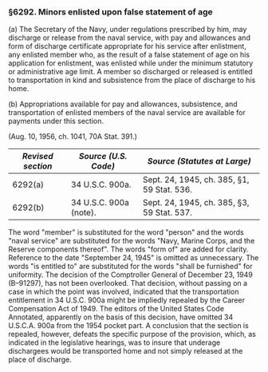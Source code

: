 ### §6292. Minors enlisted upon false statement of age ###

(a) The Secretary of the Navy, under regulations prescribed by him, may discharge or release from the naval service, with pay and allowances and form of discharge certificate appropriate for his service after enlistment, any enlisted member who, as the result of a false statement of age on his application for enlistment, was enlisted while under the minimum statutory or administrative age limit. A member so discharged or released is entitled to transportation in kind and subsistence from the place of discharge to his home.

(b) Appropriations available for pay and allowances, subsistence, and transportation of enlisted members of the naval service are available for payments under this section.

(Aug. 10, 1956, ch. 1041, 70A Stat. 391.)

|*Revised section*| *Source (U.S. Code)* |       *Source (Statutes at Large)*       |
|-----------------|----------------------|------------------------------------------|
|     6292(a)     |   34 U.S.C. 900a.    |Sept. 24, 1945, ch. 385, §1, 59 Stat. 536.|
|     6292(b)     |34 U.S.C. 900a (note).|Sept. 24, 1945, ch. 385, §3, 59 Stat. 537.|

The word "member" is substituted for the word "person" and the words "naval service" are substituted for the words "Navy, Marine Corps, and the Reserve components thereof". The words "form of" are added for clarity. Reference to the date "September 24, 1945" is omitted as unnecessary. The words "is entitled to" are substituted for the words "shall be furnished" for uniformity. The decision of the Comptroller General of December 23, 1949 (B–91297), has not been overlooked. That decision, without passing on a case in which the point was involved, indicated that the transportation entitlement in 34 U.S.C. 900a might be impliedly repealed by the Career Compensation Act of 1949. The editors of the United States Code Annotated, apparently on the basis of this decision, have omitted 34 U.S.C.A. 900a from the 1954 pocket part. A conclusion that the section is repealed, however, defeats the specific purpose of the provision, which, as indicated in the legislative hearings, was to insure that underage dischargees would be transported home and not simply released at the place of discharge.